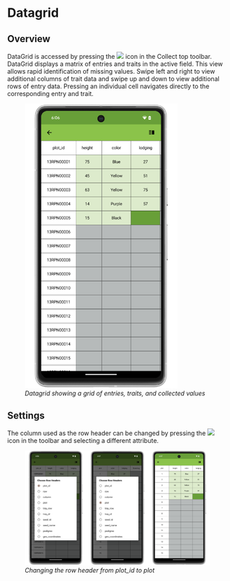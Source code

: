 <link rel="stylesheet" type="text/css" href="_styles/styles.css">

# Datagrid

## Overview

DataGrid is accessed by pressing the <img class="icon" src="_static/icons/settings/features/grid.png"> icon in the Collect top toolbar.
DataGrid displays a matrix of entries and traits in the active field.
This view allows rapid identification of missing values.
Swipe left and right to view additional columns of trait data and swipe up and down to view additional rows of entry data.
Pressing an individual cell navigates directly to the corresponding entry and trait.

<figure class="image">
  <img class="screenshot" src="_static/images/datagrid/datagrid_view_framed.png" width="350px"> 
  <figcaption class="screenshot-caption"><i>Datagrid showing a grid of entries, traits, and collected values</i></figcaption> 
</figure>

## Settings

The column used as the row header can be changed by pressing the <img class="icon" src="_static/icons/collect/view-split-vertical.png"> icon in the toolbar and selecting a different attribute.

<figure class="image">
  <img class="screenshot" src="_static/images/datagrid/datagrid_edit_rows_joined.png" width="1100px"> 
  <figcaption class="screenshot-caption"><i>Changing the row header from plot_id to plot</i></figcaption> 
</figure>